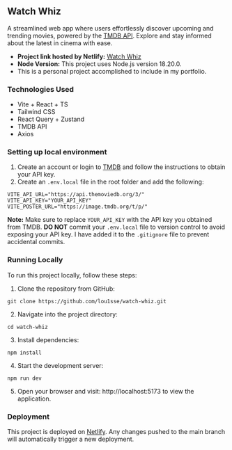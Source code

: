 ## Watch Whiz
A streamlined web app where users effortlessly discover upcoming and trending movies, powered by the [TMDB API](https://www.themoviedb.org/). Explore and stay informed about the latest in cinema with ease.

- **Project link hosted by Netlify:** [Watch Whiz](https://watch-whiz.netlify.app)
- **Node Version:** This project uses Node.js version 18.20.0.
- This is a personal project accomplished to include in my portfolio.

### Technologies Used
- Vite + React + TS
- Tailwind CSS
- React Query + Zustand
- TMDB API
- Axios

### Setting up local environment
1. Create an account or login to [TMDB](https://www.themoviedb.org/) and follow the instructions to obtain your API key.
2. Create an `.env.local` file in the root folder and add the following:
```
VITE_API_URL="https://api.themoviedb.org/3/"
VITE_API_KEY="YOUR_API_KEY"
VITE_POSTER_URL="https://image.tmdb.org/t/p/"
```

**Note:** Make sure to replace `YOUR_API_KEY` with the API key you obtained from TMDB. **DO NOT** commit your `.env.local` file to version control to avoid exposing your API key. I have added it to the `.gitignore` file to prevent accidental commits.

### Running Locally
To run this project locally, follow these steps:

1. Clone the repository from GitHub:
```
git clone https://github.com/lou1sse/watch-whiz.git
```
2. Navigate into the project directory:
```
cd watch-whiz
```
3. Install dependencies:
```
npm install
```
4. Start the development server:
```
npm run dev
```
5. Open your browser and visit: http://localhost:5173 to view the application.

### Deployment
This project is deployed on [Netlify](https://www.netlify.com/). Any changes pushed to the main branch will automatically trigger a new deployment.